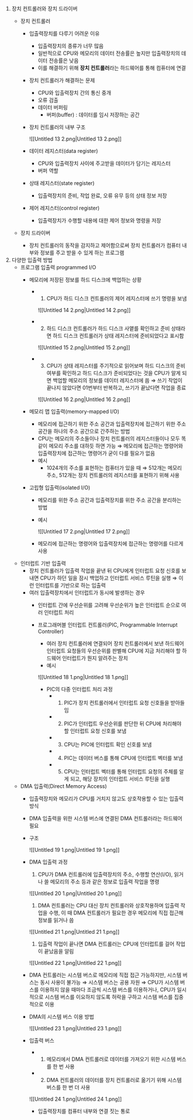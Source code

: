 1. 장치 컨트롤러와 장치 드라이버
    - 장치 컨트롤러
        - 입출력장치를 다루기 어려운 이유
            - 입출력장치의 종류가 너무 많음
            - 일반적으로 CPU와 메모리의 데이터 전송률은 높지만 입출력장치의 데이터 전송률은 낮음
            - 이를 해결하기 위해 **장치 컨트롤러**라는 하드웨어를 통해 컴퓨터에 연결
        - 장치 컨트롤러가 해결하는 문제
            - CPU와 입출력장치 간의 통신 중개
            - 오류 검출
            - 데이터 버퍼링
                - 버퍼(buffer) : 데이터를 임시 저장하는 공간
        - 장치 컨트롤러의 내부 구조
            
            ![[Untitled 13 2.png|Untitled 13 2.png]]
            
        - 데이터 레지스터(data register)
            - CPU와 입출력장치 사이에 주고받을 데이터가 담기는 레지스터
            - 버퍼 역할
        - 상태 레지스터(state register)
            - 입출력장치의 준비, 작업 완료, 오류 유무 등의 상태 정보 저장
        - 제어 레지스터(control register)
            
            - 입출력장치가 수행할 내용에 대한 제어 정보와 명령을 저장
            
              
            
              
            
    - 장치 드라이버
        - 장치 컨트롤러의 동작을 감지하고 제어함으로써 장치 컨트롤러가 컴퓨터 내부와 정보를 주고 받을 수 있게 하는 프로그램
2. 다양한 입출력 방법
    - 프로그램 입출력 programmed I/O
        - 메모리에 저장된 정보를 하드 디스크에 백업하는 상황
            - 1. CPU가 하드 디스크 컨트롤러의 제어 레지스터에 쓰기 명령을 보냄
                
                ![[Untitled 14 2.png|Untitled 14 2.png]]
                
            - 2. 하드 디스크 컨트롤러가 하드 디스크 사앹를 확인하고 준비 상태라면 하드 디스크 컨트롤러가 상태 레지스터에 준비되었다고 표시함
                
                ![[Untitled 15 2.png|Untitled 15 2.png]]
                
            - 3. CPU가 상태 레지스터를 주기적으로 읽어보며 하드 디스크의 준비 여부를 확인하고 하드 디스크가 준비되었다는 것을 CPU가 알게 되면 백업할 메모리의 정보를 데이터 레지스터에 씀 ⇒ 쓰기 작업이 끝나지 않았다면 01번부터 반복하고, 쓰기가 끝났다면 작업을 종료
                
                ![[Untitled 16 2.png|Untitled 16 2.png]]
                
        - 메모리 맵 입출력(memory-mapped I/O)
            - 메모리에 접근하기 위한 주소 공간과 입출력장치에 접근하기 위한 주소 공간을 하나의 주소 공간으로 간주하는 방법
            - CPU는 메모리의 주소들이나 장치 컨트롤러의 레지스터들이나 모두 똑같이 메모리 주소를 대하듯 하면 가능 ⇒ 메모리에 접근하는 명령어와 입출력장치에 접근하는 명령어가 굳이 다를 필요가 없음
            - 예시
                - 1024개의 주소를 표현하는 컴퓨터가 있을 때 ⇒ 512개는 메모리 주소, 512개는 장치 컨트롤러의 레지스터를 표현하기 위해 사용
        - 고립형 입출력(isolated I/O)
            - 메모리를 위한 주소 공간과 입출력장치를 위한 주소 공간을 분리하는 방법
            - 예시
                
                ![[Untitled 17 2.png|Untitled 17 2.png]]
                
            - 메모리에 접근하는 명령어와 입출력장치에 접근하는 명령어를 다르게 사용
    - 인터럽트 기반 입출력
        - 장치 컨트롤러가 입출력 작업을 끝낸 뒤 CPU에게 인터럽트 요청 신호를 보내면 CPU가 하던 일을 잠시 백업하고 인터럽트 서비스 루틴을 실행 ⇒ 이런 인터럽트를 기반으로 하는 입출력
        - 여러 입출력장치에서 인터럽트가 동시에 발생하는 경우
            - 인터럽트 간에 우선순위를 고려해 우선순위가 높은 인터럽트 순으로 여러 인터럽트 처리
            - 프로그래머블 인터럽트 컨트롤러(PIC, Programmable Interrupt Controller)
                
                - 여러 장치 컨트롤러에 연결되어 장치 컨트롤러에서 보낸 하드웨어 인터럽트 요청들의 우선순위를 판별해 CPU에 지금 처리해야 할 하드웨어 인터럽트가 뭔지 알려주는 장치
                - 예시
                
                ![[Untitled 18 1.png|Untitled 18 1.png]]
                
                - PIC의 다중 인터럽트 처리 과정
                    - 1. PIC가 장치 컨트롤러에서 인터럽트 요청 신호들을 받아들임
                    - 2. PIC가 인터럽트 우선순위를 판단한 뒤 CPU에 처리해야 할 인터럽트 요청 신호를 보냄
                    - 3. CPU는 PIC에 인터럽트 확인 신호를 보냄
                    - 4. PIC는 데이터 버스를 통해 CPU에 인터럽트 벡터를 보냄
                    - 5. CPU는 인터럽트 벡터를 통해 인터럽트 요청의 주체를 알게 되고, 해당 장치의 인터럽트 서비스 루틴을 실행
    - DMA 입출력(Direct Memory Access)
        - 입출력장치와 메모리가 CPU를 거치지 않고도 상호작용할 수 있는 입출력 방식
        - DMA 입출력을 위한 시스템 버스에 연결된 DMA 컨트롤러라는 하드웨어 필요
        - 구조
            
            ![[Untitled 19 1.png|Untitled 19 1.png]]
            
        - DMA 입출력 과정
            
            1. CPU가 DMA 컨트롤러에 입출력장치의 주소, 수행할 연산(I/O), 읽거나 쓸 메모리의 주소 등과 같은 정보로 입출력 작업을 명령
            
            ![[Untitled 20 1.png|Untitled 20 1.png]]
            
            1. DMA 컨트롤러는 CPU 대신 장치 컨트롤러와 상호작용하며 입출력 작업을 수행, 이 때 DMA 컨트롤러가 필요한 경우 메모리에 직접 접근해 정보를 읽거나 씀
            
            ![[Untitled 21 1.png|Untitled 21 1.png]]
            
            1. 입출력 작업이 끝나면 DMA 컨트롤러는 CPU에 인터럽트를 걸어 작업이 끝났음을 알림
            
            ![[Untitled 22 1.png|Untitled 22 1.png]]
            
        - DMA 컨트롤러는 시스템 버스로 메모리에 직접 접근 가능하지만, 시스템 버스는 동시 사용이 불가능 ⇒ 시스템 버스는 공용 자원 ⇒ CPU가 시스템 버스를 이용하지 않을 때마다 조금씩 시스템 버스를 이용하거나, CPU가 일시적으로 시스템 버스를 이요하지 않도록 허락을 구하고 시스템 버스를 집중적으로 이용
        - DMA의 시스템 버스 이용 방법
            
            ![[Untitled 23 1.png|Untitled 23 1.png]]
            
        - 입출력 버스
            
            - 1. 메모리에서 DMA 컨트롤러로 데이터를 가져오기 위한 시스템 버스를 한 번 사용
            - 2. DMA 컨트롤러의 데이터를 장치 컨트롤러로 옮기기 위해 시스템 버스를 한 번 더 사용
            
            ![[Untitled 24 1.png|Untitled 24 1.png]]
            
            - 입출력장치를 컴퓨터 내부와 연결 짓는 통로